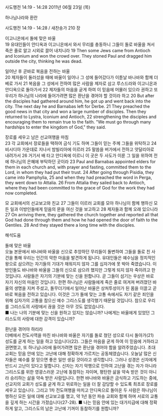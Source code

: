 사도행전 14:19 - 14:28 
2011년 06월 23일 (목)

하나님나라와 환란



사도행전 14:19 - 14:28 / 새찬송가 210 장


이고니온에서 돌에 맞은 바울  
19 유대인들이 안디옥과 이고니온에서 와서 무리를 충동하니 그들이 돌로 바울을 쳐서 죽은 줄로 알고 시외로 끌어 내치니라 
19 Then some Jews came from Antioch and Iconium and won the crowd over. They stoned Paul and dragged him outside the city, thinking he was dead.

일어난 후 곧바로 복음을 전하는 바울  
20 제자들이 둘러섰을 때에 바울이 일어나 그 성에 들어갔다가 이튿날 바나바와 함께 더베로 가서 21 복음을 그 성에서 전하여 많은 사람을 제자로 삼고 루스드라와 이고니온과 안디옥으로 돌아가서 22 제자들의 마음을 굳게 하여 이 믿음에 머물러 있으라 권하고 또 우리가 하나님의 나라에 들어가려면 많은 환난을 겪어야 할 것이라 하고 
20 But after the disciples had gathered around him, he got up and went back into the city. The next day he and Barnabas left for Derbe. 21 They preached the good news in that city and won a large number of disciples. Then they returned to Lystra, Iconium and Antioch, 22 strengthening the disciples and encouraging them to remain true to the faith. "We must go through many hardships to enter the kingdom of God," they said.  

장로를 세우고 남은 선교여행을 마침  
23 각 교회에서 장로들을 택하여 금식 기도 하며 그들이 믿는 주께 그들을 위탁하고 24 비시디아 가운데로 지나서 밤빌리아에 이르러 25 말씀을 버가에서 전하고 앗달리아로 내려가서 26 거기서 배 타고 안디옥에 이르니 이 곳은 두 사도가 이룬 그 일을 위하여 전에 하나님의 은혜에 부탁하던 곳이라 
23 Paul and Barnabas appointed elders for them in each church and, with prayer and fasting, committed them to the Lord, in whom they had put their trust. 24 After going through Pisidia, they came into Pamphylia, 25 and when they had preached the word in Perga, they went down to Attalia. 26 From Attalia they sailed back to Antioch, where they had been committed to the grace of God for the work they had now completed.   

모 교회에서의 선교보고와 친교 
27 그들이 이르러 교회를 모아 하나님이 함께 행하신 모든 일과 이방인들에게 믿음의 문을 여신 것을 보고하고 28 제자들과 함께 오래 있으니라 
27 On arriving there, they gathered the church together and reported all that God had done through them and how he had opened the door of faith to the Gentiles. 28 And they stayed there a long time with the disciples.

해석도움





돌에 맞은 바울  
오늘 본문에서 바나바와 바울을 신으로 추앙하던 무리들이 돌변하여 그들을 돌로 친 사건을 통해 우리는 인간의 악한 마음을 발견하게 됩니다. 유대인들은 예수님을 정치적인 왕으로 삼으려는 자기들의 기대가 채워지지 않자 그를 십자가에 못 박아 죽였습니다. 이방인들도 바나바와 바울을 그들의 신으로 삼으려 했지만 그렇게 되지 않자 죽이려고 한 것입니다. 사람들은 자기의 기분에 맞는 신을 원합니다. 곧 그들이 섬기는 우상은 바로 자기 자신의 마음인 것입니다. 한편 하나님은 사람들에게 죽은 줄로 여겨져 버려졌던 바울의 생명을 지켜 주셨고, 돌무더기에서 일어난 바울은 상처투성이가 된 몸을 이끌고 곧바로 복음을 전하고 있습니다. 이것은 그가 돌에 맞는 고통 속에서도 자기 같은 죄인을 위해 십자가의 고통을 참으신 예수 그리스도를 생각했기 때문일 것입니다. 참으로 우리를 그리스도의 사랑에서 끊을 것은 아무 것도 없었습니다.   
■ 나는 나의 기분에 맞는 신을 원하고 있지는 않습니까? 나에게는 바울에게 있었던 그리스도의 사랑에 대한 감격이 있습니까?    

환난을 겪어야 하리라  
더베에서 전도사역을 마친 바나바와 바울은 자기를 돌로 쳤던 성으로 다시 돌아가(21) 성도를 굳게 하는 일을 하고 있습니다(22). 그들은 마음을 굳게 하여 이 믿음에 거하라고 권면했고, 또 하나님나라에 들어가려면 많은 환난을 겪어야 함을 알려주었습니다. 초대교회는 믿음 안에 있는 고난에 대해 정확하게 가르치는 공동체였습니다. 오늘날 많은 신자들은 예수를 잘 믿으면 좋은 일만 생길 것이라고 생각합니다. 그러나 성경은 신자에게 반드시 고난이 있다고 말합니다. 신자는 자기 악행으로 인하여 고난을 겪는 자가 아니라 그리스도를 위한 영광스러운 고난에 동참하는 자이며, 평탄한 삶을 약속 받은 것이 아니라 승리하는 삶을 약속 받은 사람입니다. 한편 바나바와 바울은 금식하고 기도하는 중에, 선교지의 교회가 성도를 굳게 하고 위로하는 일을 더 잘 감당할 수 있도록 최초로 장로를 세우고 있습니다. 그리고 1차 전도여행을 마치고 안디옥으로 돌아온 두 사람은 하나님이 행하신 모든 일에 대해 선교보고를 했고, 약 1년 동안 파송 교회와 함께 하며 서로의 교통을 깊게 하는 시간을 가졌습니다(27-28). 
■ 나는 믿음 안에 있는 대가지급에 대해 정확하게 알고, 그리스도의 남은 고난에 기꺼이 동참하기를 원합니까?